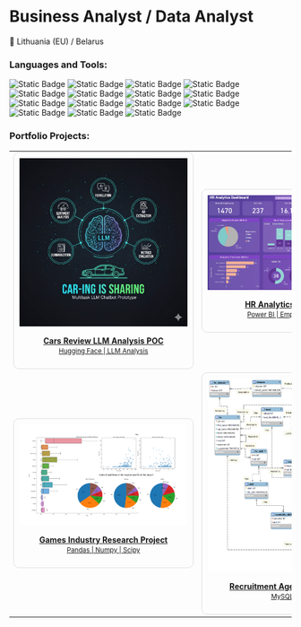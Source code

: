 
# Business Analyst / Data Analyst
📍 Lithuania (EU) / Belarus

### Languages and Tools:

![Static Badge](https://img.shields.io/badge/Python-yellow?logo=python) ![Static Badge](https://img.shields.io/badge/Jupyter-green?logo=jupyter) ![Static Badge](https://img.shields.io/badge/Pandas-%23150458?logo=pandas) ![Static Badge](https://img.shields.io/badge/Numpy-%23013243?logo=numpy)  ![Static Badge](https://img.shields.io/badge/Scipy-black?logo=scipy) ![Static Badge](https://img.shields.io/badge/Hugging_Face-black?logo=huggingface) ![Static Badge](https://img.shields.io/badge/Power%20BI-black?logo=powerbi) ![Static Badge](https://img.shields.io/badge/EXCEL-%23217346?logo=microsoftexcel) ![Static Badge](https://img.shields.io/badge/MySQL-white?logo=mysql) ![Static Badge](https://img.shields.io/badge/PostgreSQL-white?logo=postgresql) ![Static Badge](https://img.shields.io/badge/git-black?logo=git) ![Static Badge](https://img.shields.io/badge/BPMN-blue?logo=l) ![Static Badge](https://img.shields.io/badge/UML-red?logo=uml) ![Static Badge](https://img.shields.io/badge/Jira-blue?logo=jira) ![Static Badge](https://img.shields.io/badge/Confluence-blue?logo=confluence)


### Portfolio Projects:

<div align="center">
  <table>
    <tr>
      <td align="center">
        <a href="../../../portfolio/tree/main/car_reviews_llm/cars_review_analysis_llm.ipynb">
          <div style="border:1px solid #ddd; border-radius:10px; padding:10px; width:300px; text-align:center;">
            <img src="https://raw.githubusercontent.com/siarhei-k/portfolio/4de0e98f2ba0b4f09fa97242989ac987037640cc/car_reviews_llm/car_reviews_llm.jpg" alt="Cars Review LLM Analysis" width="300">
            <p><b>Cars Review LLM Analysis POC</b><br>
            <small>Hugging Face | LLM Analysis</small></p>
          </div>
        </a>
      </td>
      <td align="center">
        <a href="../../../portfolio/tree/main/hr_analytics">
          <div style="border:1px solid #ddd; border-radius:10px; padding:10px; width:300px; text-align:center;">
            <img src="https://raw.githubusercontent.com/siarhei-k/portfolio/main/hr_analytics/hr_analytics_dashboard.png" alt="HR Analytics Dashboard" width="300">
            <p><b>HR Analytics Dashboard</b><br>
            <small>Power BI | Employee Insights</small></p>
          </div>
        </a>
      </td>
      <td align="center">
        <a href="../../../portfolio/tree/main/sales_analytics/">
          <div style="border:1px solid #ddd; border-radius:10px; padding:10px; width:300px; text-align:center;">
            <img src="https://raw.githubusercontent.com/siarhei-k/portfolio/refs/heads/main/sales_analytics/sales_analytics_dashboard.png" alt="Sales Analytics Dashboard" width="300">
            <p><b>Sales Analytics Dashboard</b><br>
            <small>Excel | Business Insights</small></p>
          </div>
        </a>
      </td>
    </tr>
    <tr>
      <td align="center">
        <a href="../../../portfolio/tree/main/game_industry/games_industry_research.ipynb">
          <div style="border:1px solid #ddd; border-radius:10px; padding:10px; width:300px; text-align:center;">
            <img src="https://raw.githubusercontent.com/siarhei-k/portfolio/refs/heads/main/game_industry/games_industry.png" alt="Games Industry Research" width="300">
            <p><b>Games Industry Research Project</b><br>
            <small>Pandas | Numpy | Scipy</small></p>
          </div>
        </a>
      </td>
      <td align="center">
        <a href="../../../portfolio/tree/main/recruitment_agency">
          <div style="border:1px solid #ddd; border-radius:10px; padding:10px; width:300px; text-align:center;">
            <img src="https://raw.githubusercontent.com/siarhei-k/portfolio/refs/heads/main/recruitment_agency/recruitment_agency_model.png" alt="Recruitment Agency Data Model" width="300">
            <p><b>Recruitment Agency Data Model</b><br>
            <small>MySQL | ERD</small></p>
          </div>
        </a>
      </td>
      <td align="center">
        <a href="../../../portfolio/tree/main/deal_nodeal/">
          <div style="border:1px solid #ddd; border-radius:10px; padding:10px; width:300px; text-align:center;">
            <img src="https://raw.githubusercontent.com/siarhei-k/portfolio/refs/heads/main/deal_nodeal/DealNoDeal.drawio.png" alt="Deal or No Deal BPMN Flow" width="300">
            <p><b>Deal or No Deal BPMN Game Flow</b><br>
            <small>BPMN | Process Modeling</small></p>
          </div>
        </a>
      </td>
    </tr>
  </table>
</div>

